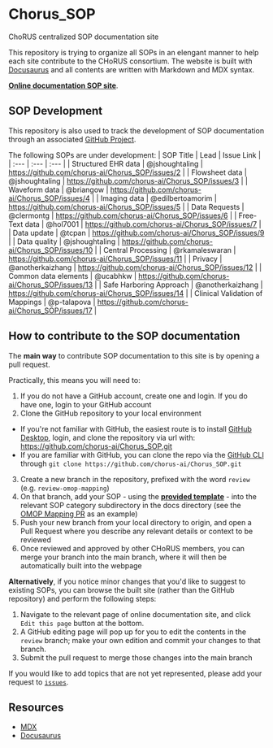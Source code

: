 # Chorus_SOP
ChoRUS centralized SOP documentation site

This repository is trying to organize all SOPs in an elengant manner to help each site contribute to the CHoRUS consortium.
The website is built with [Docusaurus](https://docusaurus.io/) and all contents are written with Markdown and MDX syntax.

[**Online documentation SOP site**](https://chorus-ai.github.io/Chorus_SOP/). 

## SOP Development

This repository is also used to track the development of SOP documentation through an associated [GitHub Project](https://github.com/orgs/chorus-ai/projects/13).

The following SOPs are under development:
| SOP Title | Lead | Issue Link |
| :--- | :--- | :--- |
| Structured EHR data | @jshoughtaling | https://github.com/chorus-ai/Chorus_SOP/issues/2 |
| Flowsheet data | @jshoughtaling | https://github.com/chorus-ai/Chorus_SOP/issues/3 |
| Waveform data | @briangow | https://github.com/chorus-ai/Chorus_SOP/issues/4 |
| Imaging data | @edilbertoamorim | https://github.com/chorus-ai/Chorus_SOP/issues/5 |
| Data Requests | @clermontg | https://github.com/chorus-ai/Chorus_SOP/issues/6 |
| Free-Text data | @hol7001 | https://github.com/chorus-ai/Chorus_SOP/issues/7 |
| Data update | @tcpan | https://github.com/chorus-ai/Chorus_SOP/issues/9 |
| Data quality | @jshoughtaling | https://github.com/chorus-ai/Chorus_SOP/issues/10 |
| Central Processing | @rkamaleswaran | https://github.com/chorus-ai/Chorus_SOP/issues/11 |
| Privacy | @anotherkaizhang | https://github.com/chorus-ai/Chorus_SOP/issues/12 |
| Common data elements | @ucabhkw | https://github.com/chorus-ai/Chorus_SOP/issues/13 |
| Safe Harboring Approach | @anotherkaizhang | https://github.com/chorus-ai/Chorus_SOP/issues/14 |
| Clinical Validation of Mappings | @p-talapova | https://github.com/chorus-ai/Chorus_SOP/issues/17 |

## How to contribute to the SOP documentation

The **main way** to contribute SOP documentation to this site is by opening a pull request.

Practically, this means you will need to:
1. If you do not have a GitHub account, create one and login. If you do have one, login to your GitHub account
2. Clone the GitHub repository to your local environment
  - If you're not familiar with GitHub, the easiest route is to install [GitHub Desktop](https://desktop.github.com/), login, and clone the repository via url with: https://github.com/chorus-ai/Chorus_SOP.git
  - If you are familiar with GitHub, you can clone the repo via the [GitHub CLI](https://cli.github.com/) through `git clone https://github.com/chorus-ai/Chorus_SOP.git`
3. Create a new branch in the repository, prefixed with the word `review` (e.g. `review-omop-mapping`)
4. On that branch, add your SOP - using the [**provided template**](https://github.com/chorus-ai/Chorus_SOP/blob/main/sop-website/docs/TEMPLATE/SOP-Template.mdx) - into the relevant SOP category subdirectory in the docs directory (see the [OMOP Mapping PR](https://github.com/chorus-ai/Chorus_SOP/pull/19) as an example)
5. Push your new branch from your local directory to origin, and open a Pull Request where you describe any relevant details or context to be reviewed
6. Once reviewed and approved by other CHoRUS members, you can merge your branch into the main branch, where it will then be automatically built into the webpage

**Alternatively**, if you notice minor changes that you'd like to suggest to existing SOPs, you can browse the built site (rather than the GitHub repository) and perform the following steps:

1. Navigate to the relevant page of online documentation site, and click `Edit this page` button at the bottom.
2. A GitHub editing page will pop up for you to edit the contents in the `review` branch; make your own edition and commit your changes to that branch.
3. Submit the pull request to merge those changes into the main branch

If you would like to add topics that are not yet represented, please add your request to [`issues`](https://github.com/chorus-ai/Chorus_SOP/issues).

## Resources
- [MDX](https://mdxjs.com/)
- [Docusaurus](https://docusaurus.io/)
